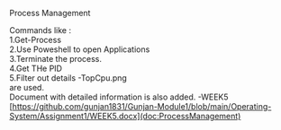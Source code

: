 Process Management 

Commands like :<br />
1.Get-Process<br />
2.Use Poweshell to open Applications<br />
3.Terminate the process.<br />
4.Get THe PID <br />
5.Filter out details -TopCpu.png <br />
are used. <br />
Document with detailed information is also added. -WEEK5 
[https://github.com/gunjan1831/Gunjan-Module1/blob/main/Operating-System/Assignment1/WEEK5.docx](doc:ProcessManagement)
